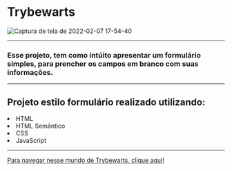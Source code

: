 <div>
  <h1>Trybewarts</h1>
</div>

  ![Captura de tela de 2022-02-07 17-54-40](https://user-images.githubusercontent.com/87546112/152871704-ad44d018-0eb7-4275-87a1-abc0d3bd15ad.png)

---

<div>
  <h3>Esse projeto, tem como intúito apresentar um formulário simples, para prencher os campos em branco com suas informações.</h3>
</div>

---

<div>
  <h2>Projeto estilo formulário realizado utilizando:</h2>
  <li>HTML</li>
  <li>HTML Semântico</li>
  <li>CSS</li>
  <li>JavaScript</li>
</div>

---

<a href="https://vinicius-rampazzo.github.io/trybewarts/">Para navegar nesse mundo de Trybewarts, clique aqui!</a>